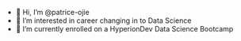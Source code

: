 - 👋 Hi, I’m @patrice-ojie
- 👀 I’m interested in career changing in to Data Science
- 🌱 I’m currently enrolled on a HyperionDev Data Science Bootcamp

<!---
patrice-ojie/patrice-ojie is a ✨ special ✨ repository because its `README.md` (this file) appears on your GitHub profile.
You can click the Preview link to take a look at your changes.
--->
